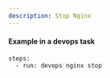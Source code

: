 ```yaml
---
description: Stop Nginx
---
```


#### Example in a devops task

    steps:
      - run: devops nginx stop
